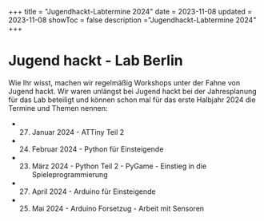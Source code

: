 +++
title = "Jugendhackt-Labtermine 2024"
date = 2023-11-08
updated = 2023-11-08
showToc = false
description ="Jugendhackt-Labtermine 2024"
+++

<script lang="ts">
    import Figure from "$lib/components/Figure.svelte";
</script>

# Jugend hackt - Lab Berlin

Wie Ihr wisst, machen wir regelmäßig Workshops unter der Fahne von Jugend hackt. Wir waren unlängst bei Jugend hackt bei der Jahresplanung für das Lab beteiligt und können schon mal für das erste Halbjahr 2024 die Termine und Themen nennen:

- 27. Januar 2024 - ATTiny Teil 2

- 24. Februar 2024 - Python für Einsteigende

- 23. März 2024 - Python Teil 2 - PyGame - Einstieg in die Spieleprogrammierung

- 27. April 2024 - Arduino für Einsteigende

- 25. Mai 2024 - Arduino Forsetzug - Arbeit mit Sensoren
